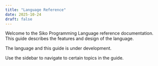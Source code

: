 ```yaml
---
title: "Language Reference"
date: 2025-10-24
draft: false
---
```


Welcome to the Siko Programming Language reference documentation.
This guide describes the features and design of the language.

The language and this guide is under development.

Use the sidebar to navigate to certain topics in the guide.